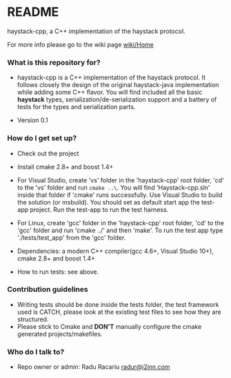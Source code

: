 # README #

haystack-cpp, a C++ implementation of the haystack protocol.

For more info please go to the wiki page [wiki/Home](/wiki/Home)

### What is this repository for? ###

* haystack-cpp is a C++ implementation of the haystack protocol. It follows closely the design of the original haystack-java implementation while adding some C++ flavor.
You will find included all the basic **haystack** types, serialization/de-serialization support and a battery of tests for the types and serialization parts.

* Version 0.1

### How do I get set up? ###

* Check out the project
* Install cmake 2.8+ and boost 1.4+
* For Visual Studio, create 'vs' folder in the 'haystack-cpp' root folder, 'cd' to the 'vs' folder and run `cmake ..\`. You will find 'Haystack-cpp.sln' inside that folder if 'cmake' runs successfully. Use Visual Studio to build the solution (or msbuild). You should set as default start app the test-app project. Run the test-app to run the test harness.
* For Linux, create 'gcc' folder in the 'haystack-cpp' root folder, 'cd' to the 'gcc' folder and run 
'cmake ../' and then 'make'. To run the test app type './tests/test_app' from the 'gcc' folder.

* Dependencies: a modern C++ compiler(gcc 4.6+, Visual Studio 10+), cmake 2.8+ and boost 1.4+
* How to run tests: see above.

### Contribution guidelines ###

* Writing tests should be done inside the tests folder, the test framework used is CATCH, please look at the existing test files to see how they are structured.
* Please stick to Cmake and **DON'T** manually configure the cmake generated projects/makefiles.

### Who do I talk to? ###

* Repo owner or admin: Radu Racariu <radur@j2inn.com>